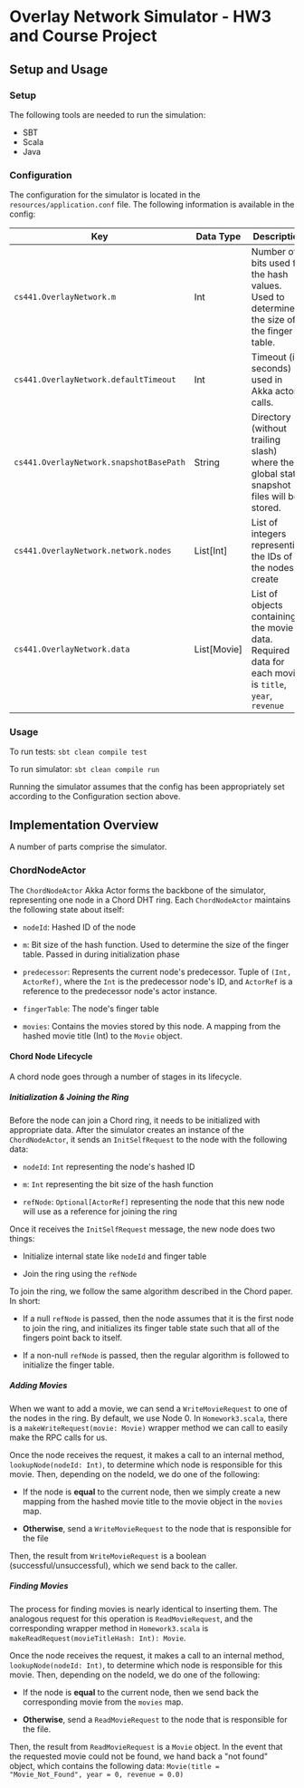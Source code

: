 # Overlay Network Simulator - HW3 and Course Project

## Setup and Usage

### Setup
The following tools are needed to run the simulation:
- SBT
- Scala
- Java

### Configuration
The configuration for the simulator is located in the `resources/application.conf` file.
The following information is available in the config:

|Key|Data Type|Description|
|---|----|----|
|`cs441.OverlayNetwork.m`|Int|Number of bits used for the hash values. Used to determine the size of the finger table.|
|`cs441.OverlayNetwork.defaultTimeout`|Int|Timeout (in seconds) used in Akka actor calls.|
|`cs441.OverlayNetwork.snapshotBasePath`|String|Directory (without trailing slash) where the global state snapshot files will be stored.|
|`cs441.OverlayNetwork.network.nodes`|List[Int]|List of integers representing the IDs of the nodes to create|
|`cs441.OverlayNetwork.data`|List[Movie]|List of objects containing the movie data. Required data for each movie is `title`, `year`, `revenue`|

### Usage
To run tests: `sbt clean compile test`

To run simulator: `sbt clean compile run`

Running the simulator assumes that the config has been appropriately set according to the Configuration section above.

## Implementation Overview
A number of parts comprise the simulator.

### ChordNodeActor
The `ChordNodeActor` Akka Actor forms the backbone of the simulator, representing one node in a Chord DHT ring. Each 
`ChordNodeActor` maintains the following state about itself:

* `nodeId`: Hashed ID of the node

* `m`: Bit size of the hash function. Used to determine the size of the finger table. Passed in during initialization 
phase

* `predecessor`: Represents the current node's predecessor. Tuple of `(Int, ActorRef)`, where the `Int` is the predecessor 
node's ID, and `ActorRef` is a reference to the predecessor node's actor instance.

* `fingerTable`: The node's finger table

* `movies`: Contains the movies stored by this node. A mapping from the hashed movie title (Int) to the `Movie` object.

#### Chord Node Lifecycle
A chord node goes through a number of stages in its lifecycle.

##### Initialization & Joining the Ring
Before the node can join a Chord ring, it needs to be initialized with appropriate data.
After the simulator creates an instance of the `ChordNodeActor`, it sends an `InitSelfRequest` to the node with the 
following data:

* `nodeId`: `Int` representing the node's hashed ID

* `m`: `Int` representing the bit size of the hash function

* `refNode`: `Optional[ActorRef]` representing the node that this new node will use as a reference for joining the ring

Once it receives the `InitSelfRequest` message, the new node does two things:

* Initialize internal state like `nodeId` and finger table

* Join the ring using the `refNode`

To join the ring, we follow the same algorithm described in the Chord paper. In short:

* If a null `refNode` is passed, then the node assumes that it is the first node to join the ring, and initializes its 
finger table state such that all of the fingers point back to itself.

* If a non-null `refNode` is passed, then the regular algorithm is followed to initialize the finger table.

##### Adding Movies
When we want to add a movie, we can send a `WriteMovieRequest` to one of the nodes in the ring. By default, we 
use Node 0. In `Homework3.scala`, there is a `makeWriteRequest(movie: Movie)` wrapper method we can call to easily make 
the RPC calls for us.

Once the node receives the request, it makes a call to an internal method, `lookupNode(nodeId: Int)`, to determine which 
node is responsible for this movie. Then, depending on the nodeId, we do one of the following:

* If the node is **equal** to the current node, then we simply create a new mapping from the hashed movie title to the 
movie object in the `movies` map.

* **Otherwise**, send a `WriteMovieRequest` to the node that is responsible for the file

Then, the result from `WriteMovieRequest` is a boolean (successful/unsuccessful), which we send back to the caller.

##### Finding Movies
The process for finding movies is nearly identical to inserting them. The analogous request for this operation is 
`ReadMovieRequest`, and the corresponding wrapper method in `Homework3.scala` is 
`makeReadRequest(movieTitleHash: Int): Movie`. 

Once the node receives the request, it makes a call to an internal method, `lookupNode(nodeId: Int)`, to determine which 
node is responsible for this movie. Then, depending on the nodeId, we do one of the following:

* If the node is **equal** to the current node, then we send back the corresponding movie from the `movies` map.

* **Otherwise**, send a `ReadMovieRequest` to the node that is responsible for the file.

Then, the result from `ReadMovieRequest` is a `Movie` object. In the event that the requested movie could not be found,
we hand back a "not found" object, which contains the following data:
`Movie(title = "Movie_Not_Found", year = 0, revenue = 0.0)` 